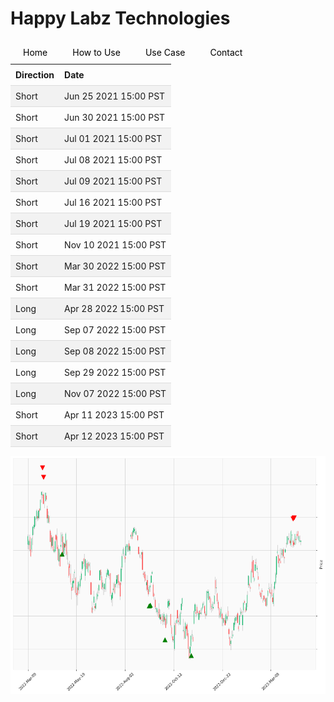 
<style>
.hits {
            border-collapse: collapse;
            width: 100%;
        }
        .hits th, td {
            padding: 8px;
            text-align: left;
            border-bottom: 1px solid #ddd;
        }
        .hits tr:nth-child(even) {
            background-color: #f2f2f2;
        }
        
        .chartCol {
            width: 50%;
            float: left;
            padding: 20px;
        }  
</style>
    
<style>
nav {
  width: 100%;
  background-color: #dddddd;
  margin: 0;
  padding: 0;
}

nav ul {
  list-style-type: none;
  margin: 0;
  padding: 0;
}

nav li {
  float: left;
  margin: 0 10px !important;
}

nav a {
  display: block;
  padding: 10px;
  text-decoration: none;
  color: #000000;
}

nav a:hover {
  background-color: #ffffff;
  color: #000000;
}
</style>

# Happy Labz Technologies

<div>
<nav class="px-3 markdown-body">
  <ul>
    <li><a href="{% link index.md %}">Home</a></li>
    <li><a href="{% link navPages/how_to_use.md %}">How to Use</a></li>
    <li><a href="{% link navPages/use_case.md %}">Use Case</a></li>
    <li><a href="{% link navPages/contact.md %}">Contact</a></li>
  </ul>
</nav>
</div>

<table class="hits">
    <tr>
        <th>Direction</th>
        <th>Date</th>
      </tr>
    <tr>
        <td>Short</td>
        <td>Jun 25 2021 15:00 PST</td>
    </tr>
    <tr>
        <td>Short</td>
        <td>Jun 30 2021 15:00 PST</td>
    </tr>
    <tr>
        <td>Short</td>
        <td>Jul 01 2021 15:00 PST</td>
    </tr>
    <tr>
        <td>Short</td>
        <td>Jul 08 2021 15:00 PST</td>
    </tr>
    <tr>
        <td>Short</td>
        <td>Jul 09 2021 15:00 PST</td>
    </tr>
    <tr>
        <td>Short</td>
        <td>Jul 16 2021 15:00 PST</td>
    </tr>
    <tr>
        <td>Short</td>
        <td>Jul 19 2021 15:00 PST</td>
    </tr>
    <tr>
        <td>Short</td>
        <td>Nov 10 2021 15:00 PST</td>
    </tr>
    <tr>
        <td>Short</td>
        <td>Mar 30 2022 15:00 PST</td>
    </tr>
    <tr>
        <td>Short</td>
        <td>Mar 31 2022 15:00 PST</td>
    </tr>
    <tr>
        <td>Long</td>
        <td>Apr 28 2022 15:00 PST</td>
    </tr>
    <tr>
        <td>Long</td>
        <td>Sep 07 2022 15:00 PST</td>
    </tr>
    <tr>
        <td>Long</td>
        <td>Sep 08 2022 15:00 PST</td>
    </tr>
    <tr>
        <td>Long</td>
        <td>Sep 29 2022 15:00 PST</td>
    </tr>
    <tr>
        <td>Long</td>
        <td>Nov 07 2022 15:00 PST</td>
    </tr>
    <tr>
        <td>Short</td>
        <td>Apr 11 2023 15:00 PST</td>
    </tr>
    <tr>
        <td>Short</td>
        <td>Apr 12 2023 15:00 PST</td>
    </tr>
    
</table>

![Plot](charts/MSFT.png)